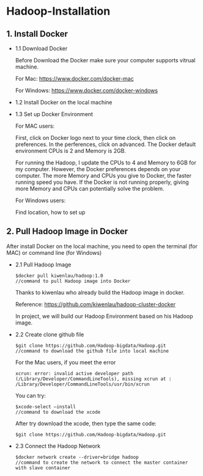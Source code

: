 # Hadoop-Installation

## 1. Install Docker

* 1.1 Download Docker 
	
	Before Download the Docker make sure your computer supports vitrual machine.

	For Mac: https://www.docker.com/docker-mac
	
	For Windows: https://www.docker.com/docker-windows
	
	
* 1.2 Install Docker on the local machine
	
* 1.3 Set up Docker Environment

	For MAC users:
	
	First, click on Docker logo next to your time clock, then click on preferences.
	In the perferences, click on advanced. The Docker default environment CPUs is 2 and Memory is 2GB.
	
	For running the Hadoop, I update the CPUs to 4 and Memory to 6GB for my computer.
	However, the Docker preferences depends on your computer.
	The more Memory and CPUs you give to Docker, the faster running speed you have. 
	If the Docker is not running properly, giving more Memory and CPUs can potentially solve the problem.
	
	For Windows users:
	
	Find location, how to set up 
	
## 2. Pull Hadoop Image in Docker

After install Docker on the local machine, you need to open the terminal (for MAC) or command line (for Windows)
	
* 2.1 Pull Hadoop Image
	
	```
	$docker pull kiwenlau/hadoop:1.0
	//command to pull Hadoop image into Docker
	```
	Thanks to kiwenlau who already build the Hadoop image in docker.
	
	Reference: https://github.com/kiwenlau/hadoop-cluster-docker
	
	In project, we will build our Hadoop Environment based on his Hadoop image. 
	
* 2.2 Create clone github file
	
	```
	$git clone https://github.com/Hadoop-bigdata/Hadoop.git
	//command to download the github file into local machine
	```
	For the Mac users, if you meet the error
	```
	xcrun: error: invalid active developer path (/Library/Developer/CommandLineTools), missing xcrun at : /Library/Developer/CommandLineTools/usr/bin/xcrun
	```
	You can try:
	```
	$xcode-select –install
	//command to download the xcode
	```
	After try download the xcode, then type the same code:
	```
	$git clone https://github.com/Hadoop-bigdata/Hadoop.git
 	```
	
* 2.3 Connect the Hadoop Network

	```
	$docker network create --driver=bridge hadoop
 	//command to create the network to connect the master container with slave container
	```
